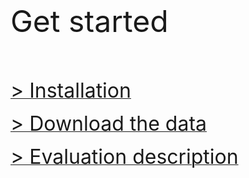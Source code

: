 <br> 

<font size="7"> Get started</font>

<br> 

<br> 
 
[<font size="6"> > Installation</font>](getstarted_install.md)
  
[<font size="6"> > Download the data</font>](getstarted_data.md) 
 
[<font size="6"> > Evaluation description</font>](getstarted_eval.md) 
 